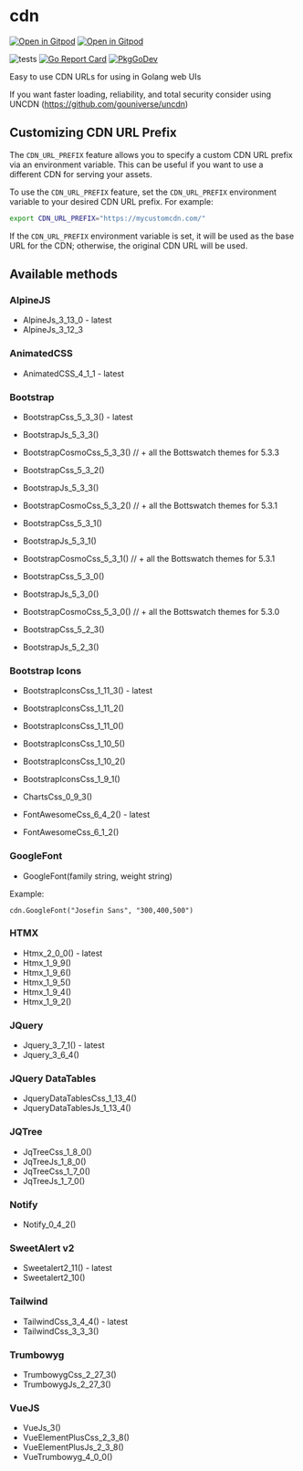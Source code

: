# cdn 
<a href="https://gitpod.io/#https://github.com/gouniverse/cdn" style="float:right:"><img src="https://gitpod.io/button/open-in-gitpod.svg" alt="Open in Gitpod" loading="lazy"></a>
<a href="https://app.codeanywhere.com/#https://github.com/gouniverse/cdn/blob/292d9b4a74820f4526313285b852aaf4ec6390a5/README.md" style="float:right:"><img src="https://codeanywhere.com/img/open-in-codeanywhere-btn.svg" alt="Open in Gitpod" loading="lazy"></a>

![tests](https://github.com/gouniverse/cdn/workflows/tests/badge.svg)
[![Go Report Card](https://goreportcard.com/badge/github.com/gouniverse/cdn)](https://goreportcard.com/report/github.com/gouniverse/cdn)
[![PkgGoDev](https://pkg.go.dev/badge/github.com/gouniverse/cdn)](https://pkg.go.dev/github.com/gouniverse/cdn)

Easy to use CDN URLs for using in Golang web UIs

If you want faster loading, reliability, and total security consider using UNCDN (https://github.com/gouniverse/uncdn)

## Customizing CDN URL Prefix

The `CDN_URL_PREFIX` feature allows you to specify a custom CDN URL prefix via an environment variable. This can be useful if you want to use a different CDN for serving your assets.

To use the `CDN_URL_PREFIX` feature, set the `CDN_URL_PREFIX` environment variable to your desired CDN URL prefix. For example:

```sh
export CDN_URL_PREFIX="https://mycustomcdn.com/"
```

If the `CDN_URL_PREFIX` environment variable is set, it will be used as the base URL for the CDN; otherwise, the original CDN URL will be used.

## Available methods

### AlpineJS
- AlpineJs_3_13_0 - latest
- AlpineJs_3_12_3

### AnimatedCSS
- AnimatedCSS_4_1_1 - latest

### Bootstrap
- BootstrapCss_5_3_3() - latest
- BootstrapJs_5_3_3()
- BootstrapCosmoCss_5_3_3() // + all the Bottswatch themes for 5.3.3

- BootstrapCss_5_3_2()
- BootstrapJs_5_3_3()
- BootstrapCosmoCss_5_3_2() // + all the Bottswatch themes for 5.3.1

- BootstrapCss_5_3_1()
- BootstrapJs_5_3_1()
- BootstrapCosmoCss_5_3_1() // + all the Bottswatch themes for 5.3.1

- BootstrapCss_5_3_0()
- BootstrapJs_5_3_0()
- BootstrapCosmoCss_5_3_0() // + all the Bottswatch themes for 5.3.0

- BootstrapCss_5_2_3()
- BootstrapJs_5_2_3()

### Bootstrap Icons
- BootstrapIconsCss_1_11_3() - latest
- BootstrapIconsCss_1_11_2()
- BootstrapIconsCss_1_11_0()
- BootstrapIconsCss_1_10_5()
- BootstrapIconsCss_1_10_2()
- BootstrapIconsCss_1_9_1()

- ChartsCss_0_9_3()

- FontAwesomeCss_6_4_2() - latest
- FontAwesomeCss_6_1_2()

### GoogleFont
- GoogleFont(family string, weight string)

Example:
```golang
cdn.GoogleFont("Josefin Sans", "300,400,500")
```

### HTMX
- Htmx_2_0_0() - latest
- Htmx_1_9_9()
- Htmx_1_9_6()
- Htmx_1_9_5()
- Htmx_1_9_4()
- Htmx_1_9_2()

### JQuery
- Jquery_3_7_1() - latest
- Jquery_3_6_4()

### JQuery DataTables
- JqueryDataTablesCss_1_13_4()
- JqueryDataTablesJs_1_13_4()

### JQTree
- JqTreeCss_1_8_0()
- JqTreeJs_1_8_0()
- JqTreeCss_1_7_0()
- JqTreeJs_1_7_0()

### Notify
- Notify_0_4_2()

### SweetAlert v2
- Sweetalert2_11() - latest
- Sweetalert2_10()

### Tailwind
- TailwindCss_3_4_4() - latest
- TailwindCss_3_3_3()

### Trumbowyg
- TrumbowygCss_2_27_3()
- TrumbowygJs_2_27_3()

### VueJS
- VueJs_3()
- VueElementPlusCss_2_3_8()
- VueElementPlusJs_2_3_8()
- VueTrumbowyg_4_0_0()
